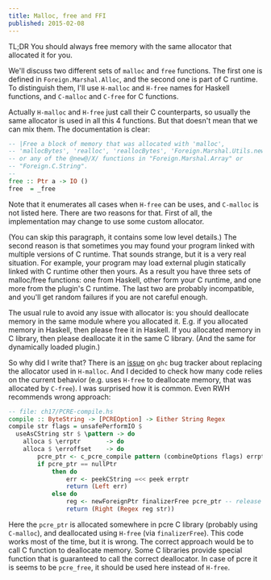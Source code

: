 ```yaml
---
title: Malloc, free and FFI
published: 2015-02-08
---
```


TL;DR You should always free memory with the same allocator that allocated it
for you.


We'll discuss two different sets of `malloc` and `free` functions. The first
one is defined in `Foreign.Marshal.Alloc`, and the second one is part of C
runtime. To distinguish them, I'll use `H-malloc` and `H-free` names for
Haskell functions, and `C-malloc` and `C-free` for C functions.

Actually `H-malloc` and `H-free` just call their C counterparts, so usually
the same allocator is used in all this 4 functions. But that doesn't mean that
we can mix them. The documentation is clear:

```haskell
-- |Free a block of memory that was allocated with 'malloc',
-- 'mallocBytes', 'realloc', 'reallocBytes', 'Foreign.Marshal.Utils.new'
-- or any of the @new@/X/ functions in "Foreign.Marshal.Array" or
-- "Foreign.C.String".
--
free :: Ptr a -> IO ()
free  = _free
```

Note that it enumerates all cases when `H-free` can be uses, and `C-malloc` is
not listed here. There are two reasons for that. First of all, the
implementation may change to use some custom allocator.

(You can skip this paragraph, it contains some low level details.) The second
reason is that sometimes you may found your program linked with multiple
versions of C runtime. That sounds strange, but it is a very real
situation.  For example, your program may load external plugin statically
linked with C runtime other then yours. As a result you have three sets of
malloc/free functions: one from Haskell, other form your C runtime, and one
more from the plugin's C runtime. The last two are probably incompatible, and
you'll get random failures if you are not careful enough.

The usual rule to avoid any issue with allocator is: you should deallocate
memory in the same module where you allocated it. E.g. if you allocated memory
in Haskell, then please free it in Haskell. If you allocated memory in C
library, then please deallocate it in the same C library. (And the same for
dynamically loaded plugin.)

So why did I write that?  There is an
[issue](https://ghc.haskell.org/trac/ghc/ticket/9806) on `ghc` bug tracker
about replacing the allocator used in `H-malloc`. And I decided to check how
many code relies on the current behavior (e.g. uses `H-free` to deallocate
memory, that was allocated by `C-free`). I was surprised how it is common. Even
RWH recommends wrong approach:

```haskell
-- file: ch17/PCRE-compile.hs
compile :: ByteString -> [PCREOption] -> Either String Regex
compile str flags = unsafePerformIO $
  useAsCString str $ \pattern -> do
    alloca $ \errptr       -> do
    alloca $ \erroffset    -> do
        pcre_ptr <- c_pcre_compile pattern (combineOptions flags) errptr erroffset nullPtr
        if pcre_ptr == nullPtr
            then do
                err <- peekCString =<< peek errptr
                return (Left err)
            else do
                reg <- newForeignPtr finalizerFree pcre_ptr -- release with free()
                return (Right (Regex reg str))
```

Here the `pcre_ptr` is allocated somewhere in pcre C library (probably using
`C-malloc`), and deallocated using `H-free` (via `finalizerFree`). This code
works most of the time, but it is wrong.  The correct approach would be to call
C function to deallocate memory. Some C libraries provide special
function that is guaranteed to call the correct deallocator. In case of pcre
it is seems to be `pcre_free`, it should be used here instead of `H-free`.

